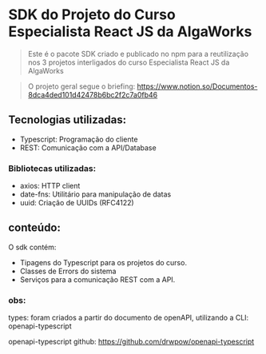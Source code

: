 # SDK do Projeto do Curso Especialista React JS da AlgaWorks

> Este é o pacote SDK criado e publicado no npm para a reutilização nos 3 projetos interligados do curso Especialista React JS da AlgaWorks

> O projeto geral segue o briefing:
> https://www.notion.so/Documentos-8dca4ded101d42478b6bc2f2c7a0fb46

## Tecnologias utilizadas:

- Typescript: Programação do cliente
- REST: Comunicação com a API/Database

### Bibliotecas utilizadas:

- axios: HTTP client
- date-fns: Utilitário para manipulação de datas
- uuid: Criação de UUIDs (RFC4122)

## conteúdo:

O sdk contém:

- Tipagens do Typescript para os projetos do curso.
- Classes de Errors do sistema
- Serviços para a comunicação REST com a API.

### obs:

types: foram criados a partir do documento de openAPI, utilizando a CLI: openapi-typescript

openapi-typescript github: https://github.com/drwpow/openapi-typescript
